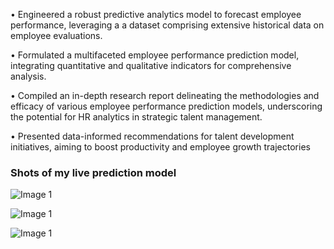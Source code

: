 • Engineered a robust predictive analytics model to forecast employee performance, leveraging a
a dataset comprising extensive historical data on employee evaluations.

• Formulated a multifaceted employee performance prediction model, integrating quantitative
and qualitative indicators for comprehensive analysis.

• Compiled an in-depth research report delineating the methodologies and efficacy of various
employee performance prediction models, underscoring the potential for HR analytics in
strategic talent management.

• Presented data-informed recommendations for talent development initiatives, aiming to boost
productivity and employee growth trajectories

### Shots of my live prediction model
![Image 1](https://github.com/DipanshuKakshapati/Teach-For-India-Employee-Performance-Prediction-Tool/blob/5ca18f887369a5f044ef24ae4264c74972f1dfec/assets/pic_1.png?raw=true)

![Image 1](https://github.com/DipanshuKakshapati/Teach-For-India-Employee-Performance-Prediction-Tool/blob/abebc789d917c4668f8b19d8c29c0b203fa16255/assets/pic_2.png?raw=true)

![Image 1](https://github.com/DipanshuKakshapati/Teach-For-India-Employee-Performance-Prediction-Tool/blob/abebc789d917c4668f8b19d8c29c0b203fa16255/assets/pic_3.png?raw=true)



